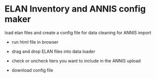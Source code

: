 # ELAN Inventory and ANNIS config maker
load elan files and create a config file for data cleaning for ANNIS import

* run html file in browser

* drag and drop ELAN files into data loader

* check or uncheck tiers you want to include in the ANNIS upload

* download config file


